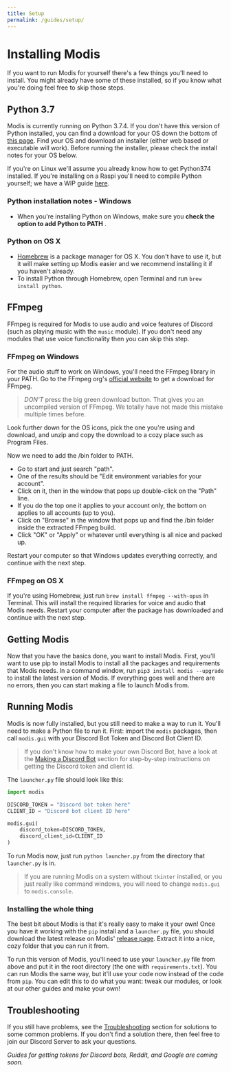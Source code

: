 ```yaml
---
title: Setup
permalink: /guides/setup/
---
```

# Installing Modis

If you want to run Modis for yourself there's a few things you'll need to install. You might already have some of these installed, so if you know what you're doing feel free to skip those steps.

## Python 3.7

Modis is currently running on Python 3.7.4. If you don't have this version of Python installed, you can find a download for your OS down the bottom of [this page](https://www.python.org/downloads/release/python-374). Find your OS and download an installer (either web based or executable will work). Before running the installer, please check the install notes for your OS below.

If you're on Linux we'll assume you already know how to get Python374 installed. If you're installing on a Raspi you'll need to compile Python yourself; we have a WIP guide [here](temp).

### Python installation notes - Windows

- When you're installing Python on Windows, make sure you **check the option to add Python to PATH** .

### Python on OS X

- [Homebrew](https://brew.sh/) is a package manager for OS X. You don't have to use it, but it will make setting up Modis easier and we recommend installing it if you haven't already.
- To install Python through Homebrew, open Terminal and run `brew install python`.

## FFmpeg

FFmpeg is required for Modis to use audio and voice features of Discord (such as playing music with the `music` module). If you don't need any modules that use voice functionality then you can skip this step.

### FFmpeg on Windows

For the audio stuff to work on Windows, you'll need the FFmpeg library in your PATH.
Go to the FFmpeg org's [official website](https://www.ffmpeg.org/download.html) to get a download for FFmpeg.

> *DON'T* press the big green download button. That gives you an uncompiled version of FFmpeg. We totally have not made this mistake multiple times before.

Look further down for the OS icons, pick the one you're using and download, and unzip and copy the download to a cozy place such as Program Files.

Now we need to add the /bin folder to PATH.

- Go to start and just search "path".
- One of the results should be "Edit environment variables for your account".
- Click on it, then in the window that pops up double-click on the "Path" line.
- If you do the top one it applies to your account only, the bottom on applies to all accounts (up to you).
- Click on "Browse" in the window that pops up and find the /bin folder inside the extracted FFmpeg build.
- Click "OK" or "Apply" or whatever until everything is all nice and packed up.

Restart your computer so that Windows updates everything correctly, and continue with the next step.

### FFmpeg on OS X

If you're using Homebrew, just run `brew install ffmpeg --with-opus` in Terminal. This will install the required libraries for voice and audio that Modis needs. Restart your computer after the package has downloaded and continue with the next step.

## Getting Modis

Now that you have the basics done, you want to install Modis. First, you'll want to use pip to install Modis to install all the packages and requirements that Modis needs. In a command window, run `pip3 install modis --upgrade` to install the latest version of Modis. If everything goes well and there are no errors, then you can start making a file to launch Modis from.

## Running Modis

Modis is now fully installed, but you still need to make a way to run it. You'll need to make a Python file to run it. First: import the `modis` packages, then call `modis.gui` with your Discord Bot Token and Discord Bot Client ID.

> If you don't know how to make your own Discord Bot, have a look at the [Making a Discord Bot](./api-keys.md#making-a-discord-bot) section for step-by-step instructions on getting the Discord token and client id.

The `launcher.py` file should look like this:

```python
import modis

DISCORD_TOKEN = "Discord bot token here"
CLIENT_ID = "Discord bot client ID here"

modis.gui(
    discord_token=DISCORD_TOKEN,
    discord_client_id=CLIENT_ID
)
```

To run Modis now, just run `python launcher.py` from the directory that `launcher.py` is in.

> If you are running Modis on a system without `tkinter` installed, or you just really like command windows, you will need to change `modis.gui` to `modis.console`.

### Installing the whole thing

The best bit about Modis is that it's really easy to make it your own! Once you have it working with the `pip` install and a `launcher.py` file, you should download the latest release on Modis' [release page](https://github.com/Infraxion/modis/releases). Extract it into a nice, cozy folder that you can run it from.

To run this version of Modis, you'll need to use your `launcher.py` file from above and put it in the root directory (the one with `requirements.txt`). You can run Modis the same way, but it'll use your code now instead of the code from `pip`. You can edit this to do what you want: tweak our modules, or look at our other guides and make your own!

## Troubleshooting

If you still have problems, see the [Troubleshooting](../documentation/troubleshooting.md) section for solutions to some common problems. If you don't find a solution there, then feel free to join our Discord Server to ask your questions.

*Guides for getting tokens for Discord bots, Reddit, and Google are coming soon.*
